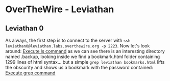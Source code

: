 # OverTheWire - Leviathan

## Leviathan 0
As always, the first step is to connect to the server with `ssh leviathan0@leviathan.labs.overthewire.org -p 2223`.
Now let's look around:
[Execute ls command](imgs/leviathan0_ls.png)
as we can see there is an interesting directory named .backup, looking inside we find a bookmark.html folder containing 1299 lines of html syntax... but a simple `grep leviathan bookmarks.html` lifts the obscurity and shows us a bookmark with the password contained:
[Execute grep command](imgs/leviathan0_grep.png)

